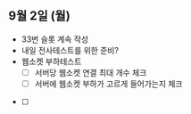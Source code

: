 
## 9월 2일 (월)

- 33번 슬롯 계속 작성
- 내일 전사테스트를 위한 준비?
- 웹소켓 부하테스트
	- [ ] 서버당 웹소켓 연결 최대 개수 체크
	- [ ] 서버에 웹소켓 부하가 고르게 들어가는지 체크
- [ ] 